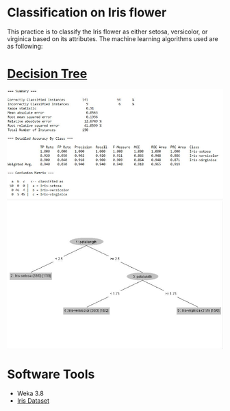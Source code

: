 # Classification on Iris flower

This practice is to classify the Iris flower as either setosa, versicolor, or virginica based on its attributes. The machine learning algorithms used are as following: <br>

# <a href="https://github.com/EeYeoKeat/Data_Mining/blob/master/Using%20Weka%20software/Intro_Classification_Iris%20Flower/Analysis%20Results/Weka%20data%20analysis%20-%20Decision%20Tree.txt">Decision Tree</a>
<img src="img/Decision_Tree.JPG">
<img src="img/Iris - Decision Tree view.JPG">

# Software Tools

<ul>
  <li>Weka 3.8</li>
  <li><a href="http://tunedit.org/repo/UCI/iris.arff">Iris Dataset</a></li>
</ul>
